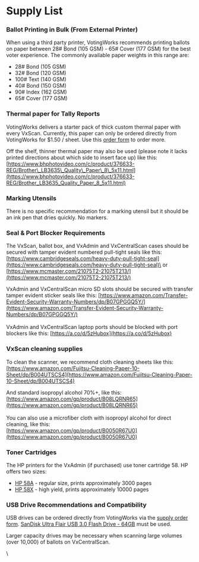 # Supply List

### Ballot Printing in Bulk (From External Printer)&#x20;

When using a third party printer, VotingWorks recommends printing ballots on paper between 28# Bond (105 GSM) - 65# Cover (177 GSM) for the best voter experience. The commonly available paper weights in this range are:&#x20;

* 28# Bond (105 GSM)
* 32# Bond (120 GSM)
* 100# Text (140 GSM)&#x20;
* 40# Bond (150 GSM)&#x20;
* 90# Index (162 GSM)
* 65# Cover (177 GSM)&#x20;

### Thermal paper for Tally Reports

VotingWorks delivers a starter pack of thick custom thermal paper with every VxScan. Currently, this paper can only be ordered directly from VotingWorks for $1.50 / sheet. Use this [order form](https://docs.google.com/forms/d/1RtTbme5MPI_CoafPLad6-7UuNb6uQi7hSNZGagNcCb0/edit) to order more.&#x20;

Off the shelf, thinner thermal paper may also be used (please note it lacks printed directions about which side to insert face up) like this: [https://www.bhphotovideo.com/c/product/376633-REG/Brother\_LB3635\_Quality\_Paper\_8\_5x11.html](https://www.bhphotovideo.com/c/product/376633-REG/Brother_LB3635_Quality_Paper_8_5x11.html)

### Marking Utensils

There is no specific recommendation for a marking utensil but it should be an ink pen that dries quickly. No markers.

### Seal & Port Blocker Requirements

The VxScan, ballot box, and VxAdmin and VxCentralScan cases should be secured with tamper evident numbered pull-tight seals like this: [https://www.cambridgeseals.com/heavy-duty-pull-tight-seal](https://www.cambridgeseals.com/heavy-duty-pull-tight-seal)\
or\
[https://www.mcmaster.com/21075T2-21075T213/](https://www.mcmaster.com/21075T2-21075T213/)

VxAdmin and VxCentralScan micro SD slots should be secured with transfer tamper evident sticker seals like this: [https://www.amazon.com/Transfer-Evident-Security-Warranty-Numbers/dp/B07GPGGQ5Y/](https://www.amazon.com/Transfer-Evident-Security-Warranty-Numbers/dp/B07GPGGQ5Y/) \
\
VxAdmin and VxCentralScan laptop ports should be blocked with port blockers like this: [https://a.co/d/5zHubox](https://a.co/d/5zHubox)

### VxScan cleaning supplies

To clean the scanner, we recommend cloth cleaning sheets like this:\
[https://www.amazon.com/Fujitsu-Cleaning-Paper-10-Sheet/dp/B004UTSCS4](https://www.amazon.com/Fujitsu-Cleaning-Paper-10-Sheet/dp/B004UTSCS4)

And standard isopropyl alcohol 70%+, like this:  [https://www.amazon.com/gp/product/B08LQRNR65](https://www.amazon.com/gp/product/B08LQRNR65) \
\
You can also use a microfiber cloth with isopropyl alcohol for direct cleaning, like this:\
[https://www.amazon.com/gp/product/B0050R67U0](https://www.amazon.com/gp/product/B0050R67U0)

### Toner Cartridges

The HP printers for the VxAdmin (if purchased) use toner cartridge 58. HP offers two sizes:

* [HP 58A](https://www.hp.com/us-en/shop/pdp/hp-58a-black-original-laserjet-toner-cartridge) - regular size, prints approximately 3000 pages
* [HP 58X](https://www.hp.com/us-en/shop/pdp/hp-58x-high-yield-black-original-laserjet-toner-cartridge) - high yield, prints approximately 10000 pages

### USB Drive Recommendations and Compatibility

USB drives can be ordered directly from VotingWorks via the [supply order form](https://docs.google.com/forms/d/1RtTbme5MPI_CoafPLad6-7UuNb6uQi7hSNZGagNcCb0/edit). [SanDisk Ultra Flair USB 3.0 Flash Drive - 64GB](https://shop.sandisk.com/products/usb-flash-drives/sandisk-ultra-flair-usb-3-0?sku=SDCZ73-064G-G46) must be used.

Larger capacity drives may be necessary when scanning large volumes (over 10,000) of ballots on VxCentralScan.

\



